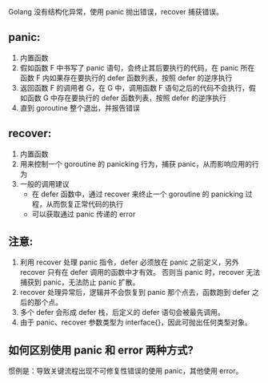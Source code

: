 Golang 没有结构化异常，使用 panic 抛出错误，recover 捕获错误。

## panic:
1. 内置函数
2. 假如函数 F 中书写了 panic 语句，会终止其后要执行的代码，在 panic 所在函数 F 内如果存在要执行的 defer 函数列表，按照 defer 的逆序执行
3. 返回函数 F 的调用者 G，在 G 中，调用函数 F 语句之后的代码不会执行，假如函数 G 中存在要执行的 defer 函数列表，按照 defer 的逆序执行
4. 直到 goroutine 整个退出，并报告错误

## recover:
1. 内置函数
2. 用来控制一个 goroutine 的 panicking 行为，捕获 panic，从而影响应用的行为
3. 一般的调用建议
    - 在 defer 函数中，通过 recover 来终止一个 goroutine 的 panicking 过程，从而恢复正常代码的执行
    - 可以获取通过 panic 传递的 error

## 注意:
1. 利用 recover 处理 panic 指令，defer 必须放在 panic 之前定义，另外 recover 只有在 defer 调用的函数中才有效。
  否则当 panic 时，recover 无法捕获到 panic，无法防止 panic 扩散。
2. recover 处理异常后，逻辑并不会恢复到 panic 那个点去，函数跑到 defer 之后的那个点。
3. 多个 defer 会形成 defer 栈，后定义的 defer 语句会被最先调用。
4. 由于 panic、recover 参数类型为 interface{}，因此可抛出任何类型对象。

## 如何区别使用 panic 和 error 两种方式?

惯例是：导致关键流程出现不可修复性错误的使用 panic，其他使用 error。